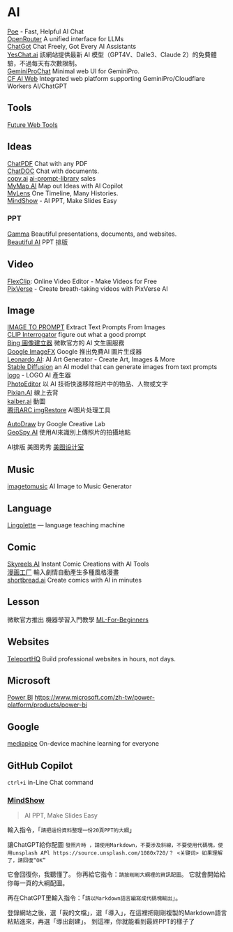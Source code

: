 # AI

[Poe](https://poe.com/) - Fast, Helpful AI Chat  
[OpenRouter](https://openrouter.ai/) A unified interface for LLMs  
[ChatGot](https://www.chatgot.io/) Chat Freely, Got Every AI Assistants  
[YesChat.ai](https://www.yeschat.ai/zh-CN) 該網站提供最新 AI 模型（GPT4V、Dalle3、Claude 2）的免費體驗，不過每天有次數限制。  
[GeminiProChat](https://geminiprochat.com/) Minimal web UI for GeminiPro.  
[CF AI Web](https://ai.jaze.top/) Integrated web platform supporting GeminiPro/Cloudflare Workers AI/ChatGPT

## Tools

[Future Web Tools](https://futureweb.pro/tools/ai)

## Ideas

[ChatPDF](https://www.chatpdf.com/) Chat with any PDF  
[ChatDOC](https://chatdoc.com/) Chat with documents.  
[copy.ai](https://www.copy.ai/) [ai-prompt-library](https://www.copy.ai/ai-prompt-library) sales  
[MyMap AI](https://www.mymap.ai/) Map out Ideas with AI Copilot   
[MyLens](https://mylens.ai/)  One Timeline, Many Histories.  
[MindShow](https://www.mindshow.fun/) - AI PPT, Make Slides Easy  

### PPT

[Gamma](https://gamma.app) Beautiful presentations, documents, and websites.  
[Beautiful AI](https://www.beautiful.ai) PPT 排版 

## Video

[FlexClip](https://www.flexclip.com/): Online Video Editor - Make Videos for Free  
[PixVerse](https://pixverse.ai/) - Create breath-taking videos with PixVerse AI  

## Image

[IMAGE TO PROMPT](https://animegenius.live3d.io/features/image-to-prompt) Extract Text Prompts From Images  
[CLIP Interrogator](https://huggingface.co/spaces/fffiloni/CLIP-Interrogator-2)  figure out what a good prompt  
[Bing 圖像建立器](https://www.bing.com/images/create) 微軟官方的 AI 文生圖服務  
[Google ImageFX](https://aitestkitchen.withgoogle.com/tools/image-fx)  Google 推出免費AI 圖片生成器  
[Leonardo AI](https://app.leonardo.ai/): AI Art Generator - Create Art, Images & More    
[Stable Diffusion](https://stablediffusionweb.com/WebUI) an AI model that can generate images from text prompts  
[logo](https://logo.com/) - LOGO AI 產生器  
[PhotoEditor](https://photoeditor.ai/)  以 AI 技術快速移除相片中的物品、人物或文字  
[Pixian.AI](https://pixian.ai/) 線上去背  
[kaiber.ai](https://kaiber.ai/) 動圖  
[腾讯ARC imgRestore](https://arc.tencent.com/zh/ai-demos/imgRestore)  AI图片处理工具  

[AutoDraw](https://www.autodraw.com/) by Google Creative Lab  
[GeoSpy AI](https://geospy.ai/) 使用AI來識別上傳照片的拍攝地點  

AI排版 美图秀秀 [美图设计室](https://www.x-design.com/)  

## Music

[imagetomusic](https://imagetomusic.top/) AI Image to Music Generator  

 ## Language
 
 [Lingolette](https://lingolette.com/) — language teaching machine

## Comic

[Skyreels AI](https://skyreels.ai/dashboard) Instant Comic Creations with AI Tools  
[漫画工厂](https://huggingface.co/spaces/jbilcke-hf/comic-factory) 輸入劇情自動產生多種風格漫畫  
[shortbread.ai](https://shortbread.ai/) Create comics with AI in minutes

## Lesson

微軟官方推出 機器學習入門教學 [ML-For-Beginners](https://github.com/microsoft/ML-For-Beginners)

## Websites

[TeleportHQ](https://teleporthq.io/professional-website-builder) Build professional websites in hours, not days.

## Microsoft

[Power BI](https://www.microsoft.com/zh-tw/power-platform/products/power-bi) https://www.microsoft.com/zh-tw/power-platform/products/power-bi

## Google

[mediapipe](https://developers.google.com/mediapipe) On-device machine learning for everyone

## GitHub Copilot

`ctrl+i`  in-Line Chat command


### [MindShow](https://www.mindshow.fun/) 
> AI PPT, Make Slides Easy

輸入指令，「`請把這份資料整理一份20頁PPT的大綱`」  

讓ChatGPT給你配圖
`發照片時 ，請使用Markdown，不要涉及斜線，不要使用代碼塊，使用unsplash APl https://source.unsplash.com/1080x720/？ <关键词> 如果理解了，請回復“OK”`

它會回復你，我聽懂了。 你再給它指令：`請按剛剛大綱裡的資訊配圖`。 它就會開始給你每一頁的大綱配圖。   

再在ChatGPT里輸入指令：「`請以Markdown語言編寫成代碼塊輸出`」。  

登錄網站之後，選「我的文檔」，選「導入」，在這裡把剛剛複製的Markdown語言粘貼進來，再選「導出創建」。 到這裡，你就能看到最終PPT的樣子了


